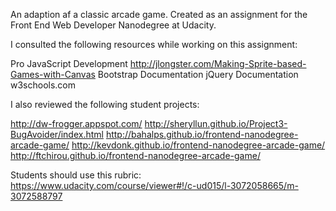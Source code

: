 An adaption af a classic arcade game.  Created as an assignment for the Front
End Web Developer Nanodegree at Udacity.

I consulted the following resources while working on this assignment:

Pro JavaScript Development
http://jlongster.com/Making-Sprite-based-Games-with-Canvas
Bootstrap Documentation
jQuery Documentation
w3schools.com

I also reviewed the following student projects:

http://dw-frogger.appspot.com/
http://sheryllun.github.io/Project3-BugAvoider/index.html
http://bahalps.github.io/frontend-nanodegree-arcade-game/
http://kevdonk.github.io/frontend-nanodegree-arcade-game/
http://ftchirou.github.io/frontend-nanodegree-arcade-game/

Students should use this rubric: https://www.udacity.com/course/viewer#!/c-ud015/l-3072058665/m-3072588797
